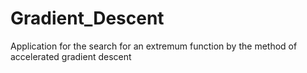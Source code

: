 # Gradient_Descent
Application for the search for an extremum function by the method of accelerated gradient descent
